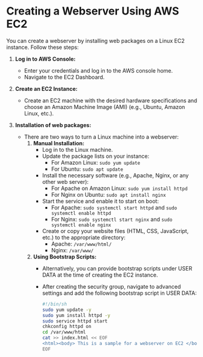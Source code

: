 # Creating a Webserver Using AWS EC2

You can create a webserver by installing web packages on a Linux EC2 instance. Follow these steps:

1. **Log in to AWS Console:**
   - Enter your credentials and log in to the AWS console home.
   - Navigate to the EC2 Dashboard.

2. **Create an EC2 Instance:**
   - Create an EC2 machine with the desired hardware specifications and choose an Amazon Machine Image (AMI) (e.g., Ubuntu, Amazon Linux, etc.).

3. **Installation of web packages:**
   - There are two ways to turn a Linux machine into a webserver:
     1. **Manual Installation:**
        - Log in to the Linux machine.
        - Update the package lists on your instance:
          - For Amazon Linux: `sudo yum update`
          - For Ubuntu: `sudo apt update`
        - Install the necessary software (e.g., Apache, Nginx, or any other web server):
          - For Apache on Amazon Linux: `sudo yum install httpd`
          - For Nginx on Ubuntu: `sudo apt install nginx`
        - Start the service and enable it to start on boot:
          - For Apache: `sudo systemctl start httpd` and `sudo systemctl enable httpd`
          - For Nginx: `sudo systemctl start nginx` and `sudo systemctl enable nginx`
        - Create or copy your website files (HTML, CSS, JavaScript, etc.) to the appropriate directory:
          - Apache: `/var/www/html/`
          - Nginx: `/var/www/`
     2. **Using Bootstrap Scripts:**
        - Alternatively, you can provide bootstrap scripts under USER DATA at the time of creating the EC2 instance.
        - After creating the security group, navigate to advanced settings and add the following bootstrap script in USER DATA:

            ```bash
            #!/bin/sh
            sudo yum update -y
            sudo yum install httpd -y
            sudo service httpd start
            chkconfig httpd on
            cd /var/www/html
            cat >> index.html << EOF
            <html><body> This is a sample for a webserver on EC2 </body></html>
            EOF
